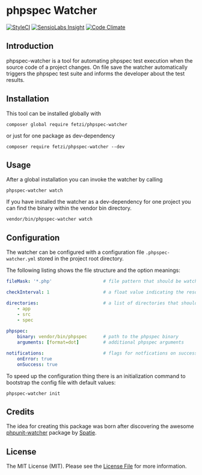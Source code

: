 # phpspec Watcher

[![StyleCI](https://styleci.io/repos/102859380/shield?branch=master)](https://styleci.io/repos/102859380)
[![SensioLabs Insight](https://img.shields.io/sensiolabs/i/fe3f8dba-15da-4527-a333-1a392d10673d.svg?style=flat-square)](https://insight.sensiolabs.com/projects/fe3f8dba-15da-4527-a333-1a392d10673d)
[![Code Climate](https://img.shields.io/codeclimate/github/fetzi/phpspec-watcher.svg?style=flat-square)](https://codeclimate.com/github/fetzi/phpspec-watcher)


## Introduction
phpspec-watcher is a tool for automating phpspec test execution when the source code of a project changes. On file save the watcher automatically triggers the phpspec test suite and informs the developer about the test results.

## Installation
This tool can be installed globally with

```
composer global require fetzi/phpspec-watcher
```

or just for one package as dev-dependency

```
composer require fetzi/phpspec-watcher --dev
```

## Usage
After a global installation you can invoke the watcher by calling

```
phpspec-watcher watch
```

If you have installed the watcher as a dev-dependency for one project you can find the binary within the vendor bin directory.

```
vendor/bin/phpspec-watcher watch
```

## Configuration
The watcher can be configured with a configuration file `.phpspec-watcher.yml` stored in the project root directory.

The following listing shows the file structure and the option meanings:

```yml
fileMask: '*.php'                   # file pattern that should be watched

checkInterval: 1                    # a float value indicating the resource check interval

directories:                        # a list of directories that should be watched
    - app
    - src
    - spec
    
phpspec:
    binary: vendor/bin/phpspec      # path to the phpspec binary
    arguments: [format=dot]         # additional phpspec arguments

notifications:                      # flags for notfications on success and on error
    onError: true
    onSuccess: true

```

To speed up the configuration thing there is an initialization command to bootstrap the config file with default values:

```
phpspec-watcher init
```

## Credits
The idea for creating this package was born after discovering the awesome [phpunit-watcher](https://github.com/spatie/phpunit-watcher) package by [Spatie](https://spatie.be).

## License

The MIT License (MIT). Please see the [License File](LICENSE) for more information.

